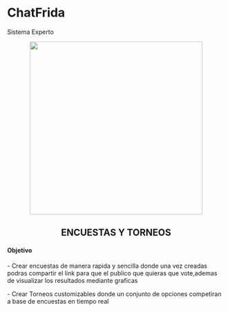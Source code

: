 # ChatFrida
Sistema Experto
<p align="center"><img src="https://raw.githubusercontent.com/DaniCode13/tournaments/master/public/images/torneos.png" width="400"></p>

<h2 align="center">
    ENCUESTAS Y TORNEOS
</h4>

<h4>
    Objetivo
</h5>
<p>
- Crear encuestas de manera rapida y sencilla donde una vez creadas podras compartir el link para que el publico que quieras que vote,ademas de visualizar los resultados mediante graficas
</p>
<p>
- Crear Torneos customizables donde un conjunto de opciones competiran a base de encuestas en tiempo real
</p>
